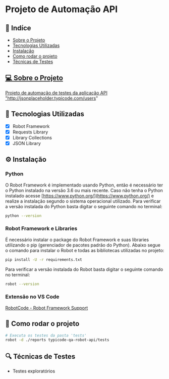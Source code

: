 # Projeto de Automação API 


## 📇 Indíce
- <a href="#-sobreoprojeto">Sobre o Projeto
- <a href="#-tecnologiasutilizadas">Tecnologias Utilizadas
- <a href="#-instalação">Instalação
- <a href="#-comorodaroprojeto">Como rodar o projeto
- <a href="#-técnicasdetestes">Técnicas de Testes


## 💻 Sobre o Projeto

Projeto de automação de testes da aplicação API "http://jsonplaceholder.typicode.com/users"

## 🔧 Tecnologias Utilizadas

- [x] Robot Framework
- [x] Requests Library
- [x] Library Collections
- [x] JSON Library

## ⚙️ Instalação

### Python

O Robot Framework é implementado usando Python, então é necessário ter o Python instalado na versão 3.6 ou mais recente.
Caso não tenha o Python instalado acesse [https://www.python.org/](https://www.python.org/) e realize a instalação segundo o sistema operacional utilizado.
Para verificar a versão instalada do Python basta digitar o seguinte comando no terminal:

```bash
python --version
```

### Robot Framework e Libraries

É necessário instalar o package do Robot Framework e suas libraries utilizando o pip (gerenciador de pacotes padrão do Python).
Abaixo segue o comando para instalar o Robot e todas as bibliotecas utilizadas no projeto:

```bash
pip install -U -r requirements.txt
```

Para verificar a versão instalada do Robot basta digitar o seguinte comando no terminal:
```bash
robot --version
```

### Extensão no VS Code

[RobotCode - Robot Framework Support](https://marketplace.visualstudio.com/items?itemName=d-biehl.robotcode)


## 🚀 Como rodar o projeto

```bash
# Executa os testes da pasta 'tests'
robot -d ./reports typicode-qa-robot-api/tests 
```

## 🔍 Técnicas de Testes

- Testes exploratórios


